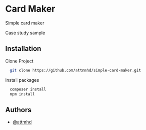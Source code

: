
# Card Maker

Simple card maker

Case study sample




## Installation

Clone Project

```bash
  git clone https://github.com/attnmhd/simple-card-maker.git
```

Install packages

```bash
  composer install
  npm install
``` 
## Authors

- [@attmhd](https://github.com/attnmhd/)

